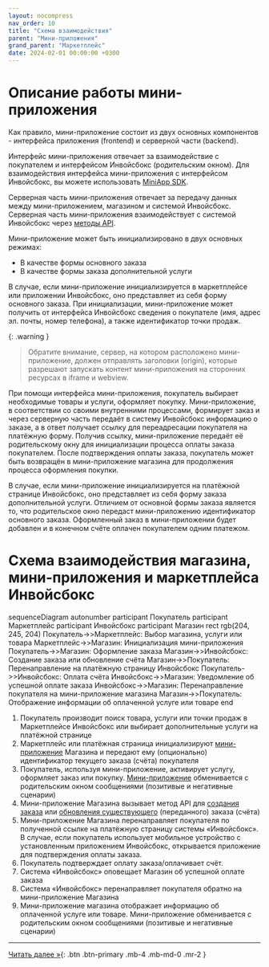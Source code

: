 ```yaml
---
layout: nocompress
nav_order: 10
title: "Схема взаимодействия"
parent: "Мини-приложения"
grand_parent: "Маркетплейс"
date: 2024-02-01 00:00:00 +0300
---
```


# Описание работы мини-приложения

Как правило, мини-приложение состоит из двух основных компонентов - интерфейса приложения (frontend)
и серверной части (backend).

Интерфейс мини-приложения отвечает за взаимодействие с покупателем и интерфейсом Инвойсбокс (родительским окном).
Для взаимодействия интерфейса мини-приложения с интерфейсом Инвойсбокс, вы можете использовать [MiniApp SDK](/docs/marketplace/mini-apps/miniapp-sdk/).

Серверная часть мини-приложения отвечает за передачу данных между мини-приложением, магазином и системой Инвойсбокс.
Серверная часть мини-приложения взаимодействует с системой Инвойсбокс через [методы API](/docs/api).

Мини-приложение может быть инициализировано в двух основных режимах:
- В качестве формы основного заказа
- В качестве формы заказа дополнительной услуги

В случае, если мини-приложение инициализируется в маркетплейсе или приложении Инвойсбокс, оно представляет
из себя форму основного заказа. При инициализации, мини-приложение может получить от интерфейса Инвойсбокс
сведения о покупателе (имя, адрес эл. почты, номер телефона), а также идентификатор точки продаж.

{: .warning }
> Обратите внимание, сервер, на котором расположено мини-приложение, должен отправлять заголовки (origin), которые разрешают
запускать контент мини-приложения на сторонних ресурсах в iframe и webview.

При помощи интерфейса мини-приложения, покупатель выбирает необходимые товары и услуги, оформляет покупку.
Мини-приложение, в соответствии со своими внутренними процессами, формирует заказ и через серверную часть
передаёт в систему Инвойсбокс информацию о заказе, а в ответ получает ссылку для переадресации покупателя
на платёжную форму. Получив ссылку, мини-приложение передаёт её родительскому окну для инициализации процесса
оплаты заказа покупателем. После подтверждения оплаты заказа, покупатель может быть возвращён в мини-приложение
магазина для продолжения процесса оформления покупки.

В случае, если мини-приложение инициализируется на платёжной странице Инвойсбокс, оно представляет из
себя форму заказа дополнительной услуги. Отличием от основной формы заказа является то, что родительское окно
передаст мини-приложению идентификатор основного заказа. Оформленный заказ в мини-приложении будет добавлен
и в конечном счёте оплачен покупателем одним платежом.

# Схема взаимодействия магазина, мини-приложения и маркетплейса Инвойсбокс

<div class="mermaid">
sequenceDiagram
    autonumber
    participant Покупатель
    participant Маркетплейс
    participant Инвойсбокс
    participant Магазин
    rect rgb(204, 245, 204)
      Покупатель->>Маркетплейс: Выбор магазина, услуги или товара
      Маркетплейс->>Магазин: Инициализация мини-приложения
      Покупатель->>Магазин: Оформление заказа
      Магазин->>Инвойсбокс: Создание заказа или обновление счёта
      Магазин->>Покупатель: Перенаправление на платёжную страницу Инвойсбокс
      Покупатель->>Инвойсбокс: Оплата счёта
      Инвойсбокс->>Магазин: Уведомление об успешной оплате заказа
      Инвойсбокс->>Магазин: Перенаправление покупателя на мини-приложение магазина
      Магазин->>Покупатель: Отображение информации об оплаченной услуге или товаре
    end
</div>

1. Покупатель производит поиск товара, услуги или точки продаж в Маркетплейсе Инвойсбокс или выбирает дополнительные услуги на платёжной странице
1. Маркетплейс или платёжная страница инициализируют [мини-приложение](/docs/marketplace/mini-apps/) Магазина и передают ему (опционально) идентификатор текущего заказа (счёта) покупателя
1. Покупатель, используя мини-приложение, активирует услугу, оформляет заказ или покупку. [Мини-приложение](/docs/marketplace/mini-apps/) обменивается с родительским окном сообщениями (позитивые и негативные сценарии)
1. Мини-приложение Магазина вызывает метод API для [создания заказа](/docs/merchant/order/create) или [обновления существующего](/docs/merchant/order/update) (переданного) заказа (счёта)
1. Мини-приложение Магазина перенаправляет покупателя по полученной ссылке на платёжную страницу системы &laquo;Инвойсбокс&raquo;. В случае, если покупатель использует мобильное устройство с установленным приложением Инвойсбокс, открывается приложение для подтверждения оплаты заказа.
1. Покупатель подтверждает оплату заказа/оплачивает счёт.
1. Система &laquo;Инвойсбокс&raquo; оповещает Магазин об успешной оплате заказа
1. Система &laquo;Инвойсбокс&raquo; перенаправляет покупателя обратно на мини-приложение Магазина
1. Мини-приложение магазина отображает информацию об оплаченной услуге или товаре. Мини-приложение обменивается с родительским окном сообщениями (позитивые и негативные сценарии)

---

[Читать далее &raquo;](/docs/marketplace/mini-apps/){: .btn .btn-primary .mb-4 .mb-md-0 .mr-2 }

